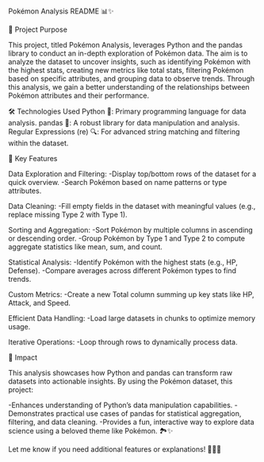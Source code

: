 Pokémon Analysis README 📊✨

📖 Project Purpose

This project, titled Pokémon Analysis, leverages Python and the pandas library to conduct an in-depth exploration of Pokémon data. The aim is to analyze the dataset to uncover insights, such as identifying Pokémon with the highest stats, creating new metrics like total stats, filtering Pokémon based on specific attributes, and grouping data to observe trends. Through this analysis, we gain a better understanding of the relationships between Pokémon attributes and their performance.

🛠 Technologies Used
Python 🐍: Primary programming language for data analysis.
pandas 🐼: A robust library for data manipulation and analysis.
Regular Expressions (re) 🔍: For advanced string matching and filtering within the dataset.

🚀 Key Features

Data Exploration and Filtering:
-Display top/bottom rows of the dataset for a quick overview.
-Search Pokémon based on name patterns or type attributes.

Data Cleaning:
-Fill empty fields in the dataset with meaningful values (e.g., replace missing Type 2 with Type 1).

Sorting and Aggregation:
-Sort Pokémon by multiple columns in ascending or descending order.
-Group Pokémon by Type 1 and Type 2 to compute aggregate statistics like mean, sum, and count.

Statistical Analysis:
-Identify Pokémon with the highest stats (e.g., HP, Defense).
-Compare averages across different Pokémon types to find trends.

Custom Metrics:
-Create a new Total column summing up key stats like HP, Attack, and Speed.

Efficient Data Handling:
-Load large datasets in chunks to optimize memory usage.

Iterative Operations:
-Loop through rows to dynamically process data.

🎯 Impact

This analysis showcases how Python and pandas can transform raw datasets into actionable insights. By using the Pokémon dataset, this project:

-Enhances understanding of Python’s data manipulation capabilities.
-Demonstrates practical use cases of pandas for statistical aggregation, filtering, and data cleaning.
-Provides a fun, interactive way to explore data science using a beloved theme like Pokémon. 🏞✨

Let me know if you need additional features or explanations! 🧑‍💻🌟

